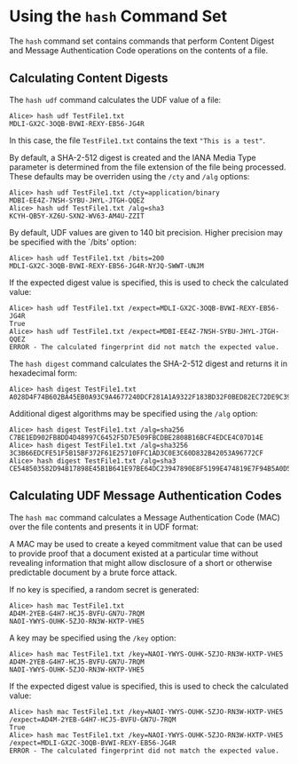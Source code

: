 # Using the `hash` Command Set

The `hash` command set contains commands that perform Content Digest and 
Message Authentication Code operations on the contents of a file.

## Calculating Content Digests

The `hash udf`  command calculates the UDF value of a file:


````
Alice> hash udf TestFile1.txt
MDLI-GX2C-3OQB-BVWI-REXY-EB56-JG4R
````

In this case, the file `TestFile1.txt` contains the text `"This is a test"`.

By default, a SHA-2-512 digest is created and the IANA Media Type parameter is
determined from the file extension of the file being processed. These defaults
may be overriden using the `/cty` and `/alg` options:


````
Alice> hash udf TestFile1.txt /cty=application/binary
MDBI-EE4Z-7NSH-SYBU-JHYL-JTGH-QQEZ
Alice> hash udf TestFile1.txt /alg=sha3
KCYH-QB5Y-XZ6U-SXN2-WV63-AM4U-ZZIT
````

By default, UDF values are given to 140 bit precision. Higher precision may be
specified with the `/bits' option:


````
Alice> hash udf TestFile1.txt /bits=200
MDLI-GX2C-3OQB-BVWI-REXY-EB56-JG4R-NYJQ-SWWT-UNJM
````

If the expected digest value is specified, this is used to check the calculated value:


````
Alice> hash udf TestFile1.txt /expect=MDLI-GX2C-3OQB-BVWI-REXY-EB56-JG4R
True
Alice> hash udf TestFile1.txt /expect=MDBI-EE4Z-7NSH-SYBU-JHYL-JTGH-QQEZ
ERROR - The calculated fingerprint did not match the expected value.
````

The `hash digest`  command calculates the SHA-2-512 digest and
returns it in hexadecimal form:


````
Alice> hash digest TestFile1.txt
A028D4F74B602BA45EB0A93C9A4677240DCF281A1A9322F183BD32F0BED82EC72DE9C3957B2F4C9A1CCF7ED14F85D73498DF38017E703D47EBB9F0B3BF116F69
````

Additional digest algorithms may be specified using the `/alg` option:


````
Alice> hash digest TestFile1.txt /alg=sha256
C7BE1ED902FB8DD4D48997C6452F5D7E509FBCDBE2808B16BCF4EDCE4C07D14E
Alice> hash digest TestFile1.txt /alg=sha3256
3C3B66EDCFE51F5B15BF372F61E25710FFC1AD3C0E3C60D832B42053A96772CF
Alice> hash digest TestFile1.txt /alg=sha3
CE548503582D94B17898E45B1B641E97BE64DC23947890E8F5199E474819E7F94B5A0D55B41D2CCC01D0C37C978F1F2523BD294B7E282E36E20C39C84CC2730E
````

## Calculating UDF Message Authentication Codes

The `hash mac` command calculates a Message Authentication Code (MAC)
over the file contents and presents it in UDF format:

A MAC may be used to create a keyed commitment value that can be used to provide
proof that a document existed at a particular time without revealing information 
that might allow disclosure of a short or otherwise predictable document by a 
brute force attack.

If no key is specified, a random secret is generated:


````
Alice> hash mac TestFile1.txt
AD4M-2YEB-G4H7-HCJ5-BVFU-GN7U-7RQM
NAOI-YWYS-OUHK-5ZJO-RN3W-HXTP-VHE5
````

A key may be specified using the `/key` option:


````
Alice> hash mac TestFile1.txt /key=NAOI-YWYS-OUHK-5ZJO-RN3W-HXTP-VHE5
AD4M-2YEB-G4H7-HCJ5-BVFU-GN7U-7RQM
NAOI-YWYS-OUHK-5ZJO-RN3W-HXTP-VHE5
````

If the expected digest value is specified, this is used to check the calculated value:



````
Alice> hash mac TestFile1.txt /key=NAOI-YWYS-OUHK-5ZJO-RN3W-HXTP-VHE5 /expect=AD4M-2YEB-G4H7-HCJ5-BVFU-GN7U-7RQM
True
Alice> hash mac TestFile1.txt /key=NAOI-YWYS-OUHK-5ZJO-RN3W-HXTP-VHE5 /expect=MDLI-GX2C-3OQB-BVWI-REXY-EB56-JG4R
ERROR - The calculated fingerprint did not match the expected value.
````


